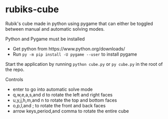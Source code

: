 # rubiks-cube
Rubik's cube made in python using pygame that can either be toggled between manual and automatic solving modes.

Python and Pygame must be installed
<ul>
  <li>Get python from https://www.python.org/downloads/</li>
  <li>Run <code>py -m pip install -U pygame --user</code> to install pygame</li>
</ul>

Start the application by running <code>python cube.py</code> or <code>py cube.py</code> in the root of the repo.

Controls
<ul>
  <li>enter to go into automatic solve mode</li>
  <li>q,w,e,a,s,and d to rotate the left and right faces </li>
  <li>u,y,j,h,m,and n to rotate the top and bottom faces</li>
  <li>o,p,l,and ; to rotate the front and back faces</li>
  <li>arrow keys,period,and comma to rotate the entire cube</li>
</ul>
